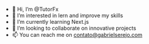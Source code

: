 - 👋 Hi, I’m @TutorFx
- 👀 I’m interested in lern and improve my skills
- 🌱 I’m currently learning Next.js
- 💞️ I’m looking to collaborate on innovative projects
- 📫 You can reach me on contato@gabrielserejo.com

<!---
TutorFx/TutorFx is a ✨ special ✨ repository because its `README.md` (this file) appears on your GitHub profile.
You can click the Preview link to take a look at your changes.
--->
